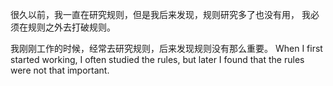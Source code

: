 
很久以前，我一直在研究规则，但是我后来发现，规则研究多了也没有用，
我必须在规则之外去打破规则。


我刚刚工作的时候，经常去研究规则，后来发现规则没有那么重要。
When I first started working, I often studied the rules, but later I found that the rules were not that important.



